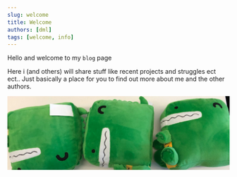 ```yaml
---
slug: welcome
title: Welcome
authors: [dml]
tags: [welcome, info]
---
```


Hello and welcome to my `blog` page

Here i (and others) will share stuff like recent projects and struggles ect ect.. 
Just basically a place for you to find out more about me and the other authors.




![Blog Banner](./docusaurus-plushie-banner.jpeg)




